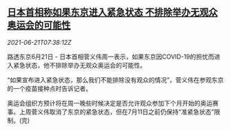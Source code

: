 <!--1624262463000-->
[日本首相称如果东京进入紧急状态 不排除举办无观众奥运会的可能性](https://cn.reuters.com/article/japan-pm-olympics-0621-mon-idCNKCS2DX0LA)
------

<div><i>2021-06-21T07:38:12Z</i></div><p>路透东京6月21日 - 日本首相菅义伟周一表示，如果东京因COVID-19的担忧而进入紧急状态，他不排除举办无观众奥运会的可能性。</p><p>“如果宣布进入紧急状态，那么我们不能排除没有观众的情况”，菅义伟在参观东京的一个疫苗接种点时告诉记者。</p><p>奥运会组织方预计将在周一晚些时候决定是否允许观众参加下个月开始的奥运赛事。上周菅义伟取消了东京的紧急状态，但在7月11日之前仍保持“准紧急状态”限制。(完)</p>
